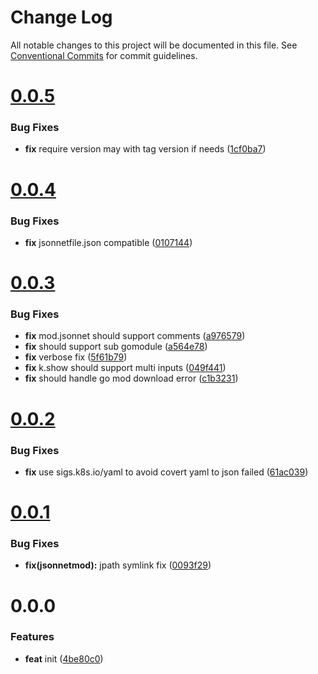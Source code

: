 # Change Log

All notable changes to this project will be documented in this file.
See [Conventional Commits](https://conventionalcommits.org) for commit guidelines.



# [0.0.5](https://github.com/octohelm/jsonnetmod/compare/v0.0.4...v0.0.5)

### Bug Fixes

* **fix** require version may with tag version if needs ([1cf0ba7](https://github.com/octohelm/jsonnetmod/commit/1cf0ba7aa40dc22628e608b9f4cf4bcc07b8864b))



# [0.0.4](https://github.com/octohelm/jsonnetmod/compare/v0.0.3...v0.0.4)

### Bug Fixes

* **fix** jsonnetfile.json compatible ([0107144](https://github.com/octohelm/jsonnetmod/commit/0107144e7ea83c22fd97b9b2057412e6774e0bdb))



# [0.0.3](https://github.com/octohelm/jsonnetmod/compare/v0.0.2...v0.0.3)

### Bug Fixes

* **fix** mod.jsonnet should support comments ([a976579](https://github.com/octohelm/jsonnetmod/commit/a976579ba9eedfd898dd87e93fc4a523e5b9768c))
* **fix** should support sub gomodule ([a564e78](https://github.com/octohelm/jsonnetmod/commit/a564e785fbc882b7223d7c778c9f1b3c9acc2fb6))
* **fix** verbose fix ([5f61b79](https://github.com/octohelm/jsonnetmod/commit/5f61b79d25325cd80e94d8c27b58067ce9ebd91c))
* **fix** k.show should support multi inputs ([049f441](https://github.com/octohelm/jsonnetmod/commit/049f441f0cbfed1b1a2bdf90b64eabf0ddd10b6f))
* **fix** should handle go mod download error ([c1b3231](https://github.com/octohelm/jsonnetmod/commit/c1b3231f2188362317eeb45976eab181e252a60f))



# [0.0.2](https://github.com/octohelm/jsonnetmod/compare/v0.0.1...v0.0.2)

### Bug Fixes

* **fix** use sigs.k8s.io/yaml to avoid covert yaml to json failed ([61ac039](https://github.com/octohelm/jsonnetmod/commit/61ac039e3cb47f934e5f30a0ee7ffba182670279))



# [0.0.1](https://github.com/octohelm/jsonnetmod/compare/v0.0.0...v0.0.1)

### Bug Fixes

* **fix(jsonnetmod):** jpath symlink fix ([0093f29](https://github.com/octohelm/jsonnetmod/commit/0093f290b124d07d0d59ae655d5144e49301e63a))



# 0.0.0

### Features

* **feat** init ([4be80c0](https://github.com/octohelm/jsonnetmod/commit/4be80c0b553fa9ce456f1e5b6ee04f765548bff8))
